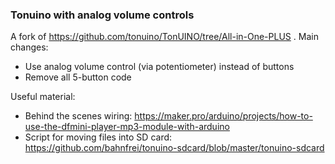 ### Tonuino with analog volume controls

A fork of https://github.com/tonuino/TonUINO/tree/All-in-One-PLUS . Main changes:
- Use analog volume control (via potentiometer) instead of buttons
- Remove all 5-button code

Useful material:
- Behind the scenes wiring: https://maker.pro/arduino/projects/how-to-use-the-dfmini-player-mp3-module-with-arduino
- Script for moving files into SD card: https://github.com/bahnfrei/tonuino-sdcard/blob/master/tonuino-sdcard
